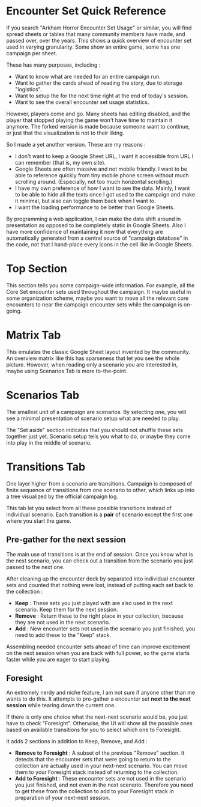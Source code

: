 # Encounter Set Quick Reference

If you search "Arkham Horror Encounter Set Usage" or similar, you will find spread sheets or tables that many community members have made, and passed over, over the years. This shows a quick overview of encounter set used in varying granularity. Some show an entire game, some has one campaign per sheet.

These has many purposes, including :

- Want to know what are needed for an entire campaign run.
- Want to gather the cards ahead of reading the story, due to storage "logistics".
- Want to setup the for the next time right at the end of today's session.
- Want to see the overall encounter set usage statistics.

However, players come and go. Many sheets has editing disabled, and the player that stopped playing the game won't have time to maintain it anymore. The forked version is made because someone want to continue, or just that the visualization is not to their liking.

So I made a yet another version. These are my reasons :

- I don't want to keep a Google Sheet URL, I want it accessible from URL I can remember (that is, my own site).
- Google Sheets are often massive and not mobile friendly. I want to be able to reference quickly from tiny mobile phone screen without much scrolling around. (Especially, not too much horizontal scrolling.)
- I have my own preference of how I want to see the data. Mainly, I want to be able to hide all the texts once I got used to the campaign and make it minimal, but also can toggle them back when I want to.
- I want the loading performance to be better than Google Sheets.

By programming a web application, I can make the data shift around in presentation as opposed to be completely static in Google Sheets. Also I have more confidence of maintaining it now that everything are automatically generated from a central source of "campaign database" in the code, not that I hand-place every icons in the cell like in Google Sheets.

# Top Section

This section tells you some campaign-wide information. For example, all the Core Set encounter sets used throughout the campaign. It maybe useful in some organization scheme, maybe you want to move all the relevant core encounters to near the campaign encounter sets while the campaign is on-going.

# Matrix Tab

This emulates the classic Google Sheet layout invented by the community. An overview matrix like this has sparseness that let you see the whole picture. However, when reading only a scenario you are interested in, maybe using Scenarios Tab is more to-the-point.

# Scenarios Tab

The smallest unit of a campaign are scenarios. By selecting one, you will see a minimal presentation of scenario setup what are needed to play.

The "Set aside" section indicates that you should not shuffle these sets together just yet. Scenario setup tells you what to do, or maybe they come into play in the middle of scenario.

# Transitions Tab

One layer higher from a scenario are transitions. Campaign is composed of finite sequence of transitions from one scenario to other, which links up into a tree visualized by the official campaign log.

This tab let you select from all these possible transitions instead of individual scenario. Each transition is a **pair** of scenario except the first one where you start the game.

## Pre-gather for the next session

The main use of transitions is at the end of session. Once you know what is the next scenario, you can check out a transition from the scenario you just passed to the next one.

After cleaning up the encounter deck by separated into individual encounter sets and counted that nothing were lost, instead of putting each set back to the collection :

- **Keep** : These sets you just played with are also used in the next scenario. Keep them for the next session.
- **Remove** : Return these to the right place in your collection, because they are not used in the next scenario.
- **Add** : New encounter sets not used in the scenario you just finished, you need to add these to the "Keep" stack.

Assembling needed encounter sets ahead of time can improve excitement on the next session when you are back with full power, so the game starts faster while you are eager to start playing.

## Foresight

An extremely nerdy and niche feature, I am not sure if anyone other than me wants to do this. It attempts to pre-gather a encounter set **next to the next session** while tearing down the current one.

If there is only one choice what the next-next scenario would be, you just have to check "Foresight". Otherwise, the UI will show all the possible ones based on available transitions for you to select which one to Foresight.

It adds 2 sections in addition to Keep, Remove, and Add :

- **Remove to Foresight** : A subset of the previous "Remove" section. It detects that the encounter sets that were going to return to the collection are actually used in your next-next scenario. You can move them to your Foresight stack instead of returning to the collection.
- **Add to Foresight** : These encounter sets are not used in the scenario you just finished, and not even in the next scenario. Therefore you need to get these from the collection to add to your Foresight stack in preparation of your next-next session.